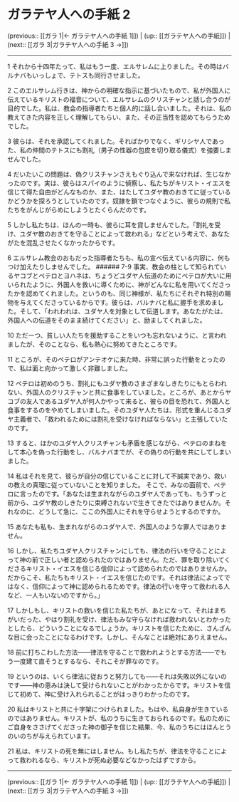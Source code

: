 # ガラテヤ人への手紙 2

(previous:: [[ガラ 1|← ガラテヤ人への手紙 1]]) | (up:: [[ガラテヤ人への手紙]]) | (next:: [[ガラ 3|ガラテヤ人への手紙 3 →]])

***


1 それから十四年たって、私はもう一度、エルサレムに上りました。その時はバルナバもいっしょで、テトスも同行させました。 

2 このエルサレム行きは、神からの明確な指示に基づいたもので、私が外国人に伝えているキリストの福音について、エルサレムのクリスチャンと話し合うのが目的でした。私は、教会の指導者たちと個人的に話し合いました。それは、私の教えてきた内容を正しく理解してもらい、また、その正当性を認めてもらうためでした。 

3 彼らは、それを承認してくれました。そればかりでなく、ギリシヤ人であった、私の仲間のテトスにも割礼（男子の性器の包皮を切り取る儀式）を強要しませんでした。 

4 だいたいこの問題は、偽クリスチャンさえもぐり込んで来なければ、生じなかったのです。実は、彼らはスパイのように偵察し、私たちがキリスト・イエスを信じて得た自由がどんなものか、また、はたしてユダヤ教のおきてに従っているかどうかを探ろうとしていたのです。奴隷を鎖でつなぐように、彼らの規則で私たちをがんじがらめにしようとたくらんだのです。 

5 しかし私たちは、ほんの一時も、彼らに耳を貸しませんでした。「割礼を受け、ユダヤ教のおきてを守ることによって救われる」などという考えで、あなたがたを混乱させたくなかったからです。 

6 エルサレム教会のおもだった指導者たちも、私の宣べ伝えている内容に、何もつけ加えたりしませんでした。 ###### 7-9 事実、教会の柱として知られているヤコブとペテロとヨハネは、ちょうどユダヤ人伝道のためにペテロが大いに用いられたように、外国人を救いに導くために、神がどんなに私を用いてくださったかを認めてくれました。というのも、同じ神様が、私たちにそれぞれ特別の賜物を与えてくださっているからです。彼らは、バルナバと私に握手を求めました。そして、「われわれは、ユダヤ人を対象として伝道します。あなたがたは、外国人への伝道をそのまま続けてください」と、励ましてくれました。 

10 ただ一つ、貧しい人たちを援助することをいつも忘れないように、と言われましたが、そのことなら、私も熱心に努めてきたところです。 

11 ところが、そのペテロがアンテオケに来た時、非常に誤った行動をとったので、私は面と向かって激しく非難しました。 

12 ペテロは初めのうち、割礼にもユダヤ教のさまざまなしきたりにもとらわれない、外国人のクリスチャンと共に食事をしていました。ところが、あとからヤコブの友人であるユダヤ人が何人かやって来ると、彼らの目を恐れて、外国人と食事をするのをやめてしまいました。そのユダヤ人たちは、形式を重んじるユダヤ主義者で、「救われるためには割礼を受けなければならない」と主張していたのです。 

13 すると、ほかのユダヤ人クリスチャンも矛盾を感じながら、ペテロのまねをして本心を偽った行動をし、バルナバまでが、その偽りの行動を共にしてしまいました。 

14 私はそれを見て、彼らが自分の信じていることに対して不誠実であり、救いの教えの真理に従っていないことを知りました。 そこで、みなの面前で、ペテロに言ったのです。「あなたは生まれながらのユダヤ人であっても、もうずっと前から、ユダヤ教のしきたりに束縛されないで生きてきたではありませんか。それなのに、どうして急に、ここの外国人にそれを守らせようとするのですか。 

15 あなたも私も、生まれながらのユダヤ人で、外国人のような罪人ではありません。 

16 しかし、私たちユダヤ人クリスチャンにしても、律法の行いを守ることによって神の前で正しい者と認められたのではありません。ただ、罪を取り除いてくださるキリスト・イエスを信じる信仰によって認められたのではありませんか。だからこそ、私たちもキリスト・イエスを信じたのです。それは律法によってではなく、信仰によって神に認められるためです。律法の行いを守って救われる人など、一人もいないのですから。」 

17 しかしもし、キリストの救いを信じた私たちが、あとになって、それはまちがいだった、やはり割礼を受け、律法もみな守らなければ救われないとわかったとしたら、どういうことになるでしょうか。キリストを信じたために、さんざんな目に会ったことになるわけです。しかし、そんなことは絶対にありえません。 

18 前に打ちこわした方法――律法を守ることで救われようとする方法――でもう一度建て直そうとするなら、それこそが罪なのです。 

19 というのは、いくら律法に従おうと努力しても――それは失敗以外にないのです――神の恵みは決して受けられないことがわかったからです。キリストを信じて初めて、神に受け入れられることがはっきりわかったのです。 

20 私はキリストと共に十字架につけられました。もはや、私自身が生きているのではありません。キリストが、私のうちに生きておられるのです。私のためにご自身をささげてくださった神の御子を信じた結果、今、私のうちにはほんとうのいのちが与えられています。 

21 私は、キリストの死を無にはしません。もし私たちが、律法を守ることによって救われるなら、キリストが死ぬ必要などなかったはずですから。

***

(previous:: [[ガラ 1|← ガラテヤ人への手紙 1]]) | (up:: [[ガラテヤ人への手紙]]) | (next:: [[ガラ 3|ガラテヤ人への手紙 3 →]])
